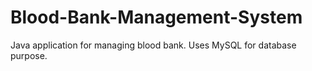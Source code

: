 # Blood-Bank-Management-System
Java application for managing blood bank. Uses MySQL for database purpose.
